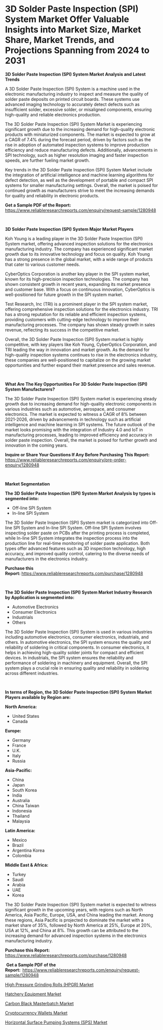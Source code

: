 <p><h1>3D Solder Paste Inspection (SPI) System Market Offer Valuable Insights into Market Size, Market Share, Market Trends, and Projections Spanning from 2024 to 2031</h1></p><p><strong>3D Solder Paste Inspection (SPI) System Market Analysis and Latest Trends</strong></p>
<p><p>A 3D Solder Paste Inspection (SPI) System is a machine used in the electronic manufacturing industry to inspect and measure the quality of solder paste deposits on printed circuit boards. These systems use advanced imaging technology to accurately detect defects such as insufficient solder, excessive solder, or misaligned components, ensuring high-quality and reliable electronics production.</p><p>The 3D Solder Paste Inspection (SPI) System Market is experiencing significant growth due to the increasing demand for high-quality electronic products with miniaturized components. The market is expected to grow at a CAGR of 7.4% during the forecast period, driven by factors such as the rise in adoption of automated inspection systems to improve production efficiency and reduce manufacturing defects. Additionally, advancements in SPI technology, such as higher resolution imaging and faster inspection speeds, are further fueling market growth.</p><p>Key trends in the 3D Solder Paste Inspection (SPI) System Market include the integration of artificial intelligence and machine learning algorithms for defect detection, as well as the development of portable and compact SPI systems for smaller manufacturing settings. Overall, the market is poised for continued growth as manufacturers strive to meet the increasing demands for quality and reliability in electronic products.</p></p>
<p><strong>Get a Sample PDF of the Report:&nbsp;</strong> <a href="https://www.reliableresearchreports.com/enquiry/request-sample/1280948">https://www.reliableresearchreports.com/enquiry/request-sample/1280948</a></p>
<p>&nbsp;</p>
<p><strong>3D Solder Paste Inspection (SPI) System Major Market Players</strong></p>
<p><p>Koh Young is a leading player in the 3D Solder Paste Inspection (SPI) System market, offering advanced inspection solutions for the electronics manufacturing industry. The company has experienced significant market growth due to its innovative technology and focus on quality. Koh Young has a strong presence in the global market, with a wide range of products that cater to various customer needs.</p><p>CyberOptics Corporation is another key player in the SPI system market, known for its high-precision inspection technologies. The company has shown consistent growth in recent years, expanding its market presence and customer base. With a focus on continuous innovation, CyberOptics is well-positioned for future growth in the SPI system market.</p><p>Test Research, Inc (TRI) is a prominent player in the SPI system market, offering comprehensive inspection solutions for the electronics industry. TRI has a strong reputation for its reliable and efficient inspection systems, providing customers with cutting-edge technology to improve their manufacturing processes. The company has shown steady growth in sales revenue, reflecting its success in the competitive market.</p><p>Overall, the 3D Solder Paste Inspection (SPI) System market is highly competitive, with key players like Koh Young, CyberOptics Corporation, and TRI leading the way in innovation and market growth. As the demand for high-quality inspection systems continues to rise in the electronics industry, these companies are well-positioned to capitalize on the growing market opportunities and further expand their market presence and sales revenue.</p></p>
<p>&nbsp;</p>
<p><strong>What Are The Key Opportunities For 3D Solder Paste Inspection (SPI) System Manufacturers?</strong></p>
<p><p>The 3D Solder Paste Inspection (SPI) System market is experiencing steady growth due to increasing demand for high-quality electronic components in various industries such as automotive, aerospace, and consumer electronics. The market is expected to witness a CAGR of 8% between 2021-2026, driven by advancements in technology such as artificial intelligence and machine learning in SPI systems. The future outlook of the market looks promising with the integration of Industry 4.0 and IoT in manufacturing processes, leading to improved efficiency and accuracy in solder paste inspection. Overall, the market is poised for further growth and innovation in the coming years.</p></p>
<p><strong>Inquire or Share Your Questions If Any Before Purchasing This Report:</strong> <a href="https://www.reliableresearchreports.com/enquiry/pre-order-enquiry/1280948">https://www.reliableresearchreports.com/enquiry/pre-order-enquiry/1280948</a></p>
<p>&nbsp;</p>
<p><strong>Market Segmentation</strong></p>
<p><strong>The 3D Solder Paste Inspection (SPI) System Market Analysis by types is segmented into:</strong></p>
<p><ul><li>Off-line SPI System</li><li>In-line SPI System</li></ul></p>
<p><p>The 3D Solder Paste Inspection (SPI) System market is categorized into Off-line SPI System and In-line SPI System. Off-line SPI System involves inspecting solder paste on PCBs after the printing process is completed, while In-line SPI System integrates the inspection process into the production line for real-time monitoring of solder paste application. Both types offer advanced features such as 3D inspection technology, high accuracy, and improved quality control, catering to the diverse needs of manufacturers in the electronics industry.</p></p>
<p><strong>Purchase this Report:&nbsp;</strong><a href="https://www.reliableresearchreports.com/purchase/1280948">https://www.reliableresearchreports.com/purchase/1280948</a></p>
<p>&nbsp;</p>
<p><strong>The 3D Solder Paste Inspection (SPI) System Market Industry Research by Application is segmented into:</strong></p>
<p><ul><li>Automotive Electronics</li><li>Consumer Electronics</li><li>Industrials</li><li>Others</li></ul></p>
<p><p>The 3D Solder Paste Inspection (SPI) System is used in various industries including automotive electronics, consumer electronics, industrials, and others. In automotive electronics, the SPI system ensures the quality and reliability of soldering in critical components. In consumer electronics, it helps in achieving high-quality solder joints for compact and efficient devices. In industrials, the SPI system ensures the reliability and performance of soldering in machinery and equipment. Overall, the SPI system plays a crucial role in ensuring quality and reliability in soldering across different industries.</p></p>
<p>&nbsp;</p>
<p><strong>In terms of Region, the 3D Solder Paste Inspection (SPI) System Market Players available by Region are:</strong></p>
<p>
    <p> <strong> North America: </strong>
        <ul>
            <li>United States</li>
            <li>Canada</li>
        </ul>
        </p> 
    <p> <strong> Europe: </strong>
        <ul>
            <li>Germany</li>
            <li>France</li>
            <li>U.K.</li>
            <li>Italy</li>
            <li>Russia</li>
        </ul>
        </p> 
    <p> <strong> Asia-Pacific: </strong>
        <ul>
            <li>China</li>
            <li>Japan</li>
            <li>South Korea</li>
            <li>India</li>
            <li>Australia</li>
            <li>China Taiwan</li>
            <li>Indonesia</li>
            <li>Thailand</li>
            <li>Malaysia</li>
        </ul>
        </p> 
    <p> <strong> Latin America: </strong>
        <ul>
            <li>Mexico</li>
            <li>Brazil</li>
            <li>Argentina Korea</li>
            <li>Colombia</li>
        </ul>
        </p> 
    <p> <strong> Middle East & Africa: </strong>
        <ul>
            <li>Turkey</li>
            <li>Saudi</li>
            <li>Arabia</li>
            <li>UAE</li>
            <li>Korea</li>
        </ul>
    </p>
    </p>
<p><p>The 3D Solder Paste Inspection (SPI) System market is expected to witness significant growth in the upcoming years, with regions such as North America, Asia Pacific, Europe, USA, and China leading the market. Among these regions, Asia Pacific is projected to dominate the market with a market share of 35%, followed by North America at 25%, Europe at 20%, USA at 12%, and China at 8%. This growth can be attributed to the increasing demand for advanced inspection systems in the electronics manufacturing industry.</p></p>
<p><strong>Purchase this Report: </strong><a href="https://www.reliableresearchreports.com/purchase/1280948">https://www.reliableresearchreports.com/purchase/1280948</a></p>
<p>&nbsp;<strong>Get a Sample PDF of the Report:&nbsp;&nbsp;</strong><a href="https://www.reliableresearchreports.com/enquiry/request-sample/1280948">https://www.reliableresearchreports.com/enquiry/request-sample/1280948</a></p>
<p><strong></strong></p>
<p><p><a href="https://github.com/tamvrosiya/Market-Research-Report-List-2/blob/main/high-pressure-grinding-rolls-hpgr-market.md">High Pressure Grinding Rolls (HPGR) Market</a></p><p><a href="https://medium.com/p/402a785eb8de/edit">Hatchery Equipment Market</a></p><p><a href="https://medium.com/p/4efdea0ccd0f/edit">Carbon Black Masterbatch Market</a></p><p><a href="https://medium.com/p/f4486064608b/edit">Cryptocurrency Wallets Market</a></p><p><a href="https://github.com/changoleonlaverguenzanoexiste/Market-Research-Report-List-1/blob/main/horizontal-surface-pumping-systems-sps-market.md">Horizontal Surface Pumping Systems (SPS) Market</a></p></p>
